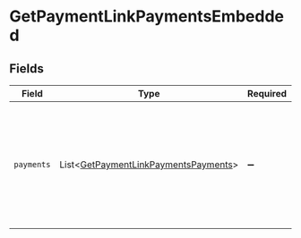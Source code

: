 # GetPaymentLinkPaymentsEmbedded


## Fields

| Field                                                                                                                                        | Type                                                                                                                                         | Required                                                                                                                                     | Description                                                                                                                                  |
| -------------------------------------------------------------------------------------------------------------------------------------------- | -------------------------------------------------------------------------------------------------------------------------------------------- | -------------------------------------------------------------------------------------------------------------------------------------------- | -------------------------------------------------------------------------------------------------------------------------------------------- |
| `payments`                                                                                                                                   | List\<[GetPaymentLinkPaymentsPayments](../../models/operations/GetPaymentLinkPaymentsPayments.md)>                                           | :heavy_minus_sign:                                                                                                                           | An array of payment objects. For a complete reference of the payment object, refer to the<br/>[Get payment endpoint](get-payment) documentation. |